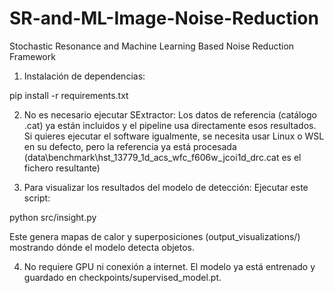 # SR-and-ML-Image-Noise-Reduction
Stochastic Resonance and Machine Learning Based Noise Reduction Framework

1. Instalación de dependencias:

pip install -r requirements.txt

2. No es necesario ejecutar SExtractor:
Los datos de referencia (catálogo .cat) ya están incluidos y el pipeline usa directamente esos resultados.
Si quieres ejecutar el software igualmente, se necesita usar Linux o WSL en su defecto, pero 
la referencia ya está procesada (data\benchmark\hst_13779_1d_acs_wfc_f606w_jcoi1d_drc.cat 
es el fichero resultante)

3. Para visualizar los resultados del modelo de detección:
Ejecutar este script:

python src/insight.py

Este genera mapas de calor y superposiciones (output_visualizations/) mostrando dónde el modelo detecta objetos.

4. No requiere GPU ni conexión a internet.
El modelo ya está entrenado y guardado en checkpoints/supervised_model.pt.